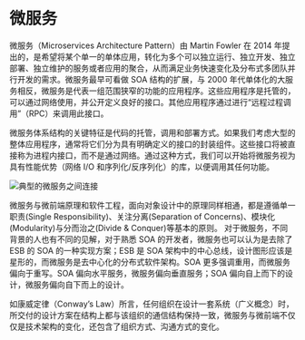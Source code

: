 # 微服务

微服务（Microservices Architecture Pattern）由 Martin Fowler 在 2014 年提出的，是希望将某个单一的单体应用，转化为多个可以独立运行、独立开发、独立部署、独立维护的服务或者应用的聚合，从而满足业务快速变化及分布式多团队并行开发的需求。微服务最早可看做 SOA 结构的扩展，与 2000 年代单体化的大服务相反，微服务是代表一组范围狭窄的功能的应用程序。这些应用程序是托管的，可以通过网络使用，并公开定义良好的接口。其他应用程序通过进行“远程过程调用”（RPC）来调用此接口。

微服务体系结构的关键特征是代码的托管，调用和部署方式。如果我们考虑大型的整体应用程序，通常将它们分为具有明确定义的接口的封装组件。这些接口将被直接称为进程内接口，而不是通过网络。通过这种方式，我们可以开始将微服务视为具有性能优势（网络 I/O 和序列化/反序列化）的库，以便调用其任何功能。

![典型的微服务之间连接](https://i.postimg.cc/XNmDQrKL/image.png)

微服务与微前端原理和软件工程，面向对象设计中的原理同样相通，都是遵循单一职责(Single Responsibility)、关注分离(Separation of Concerns)、模块化(Modularity)与分而治之(Divide & Conquer)等基本的原则。
对于微服务，不同背景的人也有不同的见解，对于熟悉 SOA 的开发者，微服务也可以认为是去除了 ESB 的 SOA 的一种实现方案；ESB 是 SOA 架构中的中心总线，设计图形应该是星形的，而微服务是去中心化的分布式软件架构。SOA 更多强调重用，而微服务偏向于重写。SOA 偏向水平服务，微服务偏向垂直服务；SOA 偏向自上而下的设计，微服务偏向自下而上的设计。

如康威定律（Conway’s Law）所言，任何组织在设计一套系统（广义概念）时，所交付的设计方案在结构上都与该组织的通信结构保持一致，微服务与微前端不仅仅是技术架构的变化，还包含了组织方式、沟通方式的变化。
